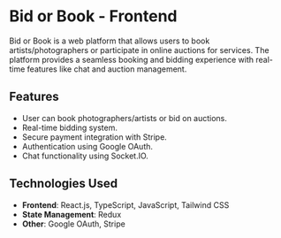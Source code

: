 # Bid or Book - Frontend

Bid or Book is a web platform that allows users to book artists/photographers or participate in online auctions for services. The platform provides a seamless booking and bidding experience with real-time features like chat and auction management.


## Features
- User can book photographers/artists or bid on auctions.
- Real-time bidding system.
- Secure payment integration with Stripe.
- Authentication using Google OAuth.
- Chat functionality using Socket.IO.

## Technologies Used
- **Frontend**: React.js, TypeScript, JavaScript, Tailwind CSS
- **State Management**: Redux
- **Other**: Google OAuth, Stripe

